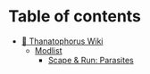 # Table of contents

* [👋 Thanatophorus Wiki](README.md)
  * [Modlist](thanatophorus-wiki/modlist/README.md)
    * [Scape & Run: Parasites](thanatophorus-wiki/modlist/scape-and-run-parasites.md)

